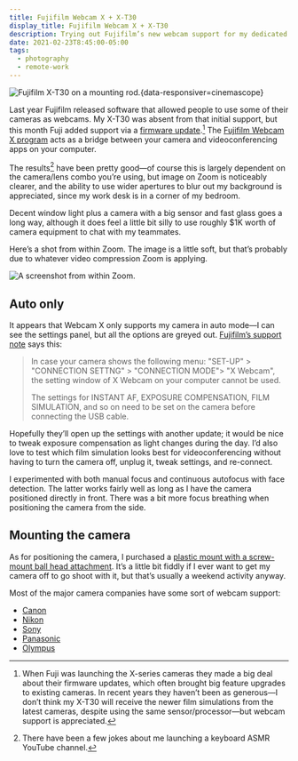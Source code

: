 ```yaml
---
title: Fujifilm Webcam X + X-T30
display_title: Fujifilm Webcam X + X-T30
description: Trying out Fujifilm’s new webcam support for my dedicated camera.
date: 2021-02-23T8:45:00-05:00
tags:
  - photography
  - remote-work
---
```


![Fujifilm X-T30 on a mounting rod.](xt30-webcam.jpg "New webcam setup."){data-responsiver=cinemascope}

Last year Fujifilm released software that allowed people to use some of their cameras as webcams. My X-T30 was absent from that initial support, but this month Fuji added support via a [firmware update](https://fujifilm-x.com/global/support/download/firmware/cameras/x-t30/).[^1] The [Fujifilm Webcam X program](https://fujifilm-x.com/global/support/download/software/x-webcam/) acts as a bridge between your camera and videoconferencing apps on your computer.

The results[^2] have been pretty good—of course this is largely dependent on the camera/lens combo you’re using, but image on Zoom is noticeably clearer, and the ability to use wider apertures to blur out my background is appreciated, since my work desk is in a corner of my bedroom. 

Decent window light plus a camera with a big sensor and fast glass goes a long way, although it does feel a little bit silly to use roughly $1K worth of camera equipment to chat with my teammates. 

Here’s a shot from within Zoom. The image is a little soft, but that’s probably due to whatever video compression Zoom is applying. 

![A screenshot from within Zoom.](xt30-webcam-zoom.jpg "Zoom face.")

## Auto only

It appears that Webcam X only supports my camera in auto mode—I can see the settings panel, but all the options are greyed out. [Fujifilm’s support note](https://fujifilm-x.com/global/support/compatibility/software/x-webcam) says this:

> In case your camera shows the following menu: "SET-UP" > "CONNECTION SETTNG" > "CONNECTION MODE"> "X Webcam", the setting window of X Webcam on your computer cannot be used.
> 
> The settings for INSTANT AF, EXPOSURE COMPENSATION, FILM SIMULATION, and so on need to be set on the camera before connecting the USB cable.
 
Hopefully they’ll open up the settings with another update; it would be nice to tweak exposure compensation as light changes during the day. I’d also love to test which film simulation looks best for videoconferencing without having to turn the camera off, unplug it, tweak settings, and re-connect.

I experimented with both manual focus and continuous autofocus with face detection. The latter works fairly well as long as I have the camera positioned directly in front. There was a bit more focus breathing when positioning the camera from the side.

## Mounting the camera

As for positioning the camera, I purchased a [plastic mount with a screw-mount ball head attachment](https://www.amazon.com/gp/product/B08JHS8YF5/ref=ppx_yo_dt_b_asin_title_o00_s00?ie=UTF8&psc=1). It’s a little bit fiddly if I ever want to get my camera off to go shoot with it, but that’s usually a weekend activity anyway.

Most of the major camera companies have some sort of webcam support:

* [Canon](https://www.usa.canon.com/internet/portal/us/home/support/self-help-center/eos-webcam-utility/)
* [Nikon](https://www.nikonusa.com/en/learn-and-explore/webcam-utility.page)
* [Sony](https://support.d-imaging.sony.co.jp/app/webcam/en/)
* [Panasonic](https://www.panasonic.com/global/consumer/lumix/lumix_webcam_software.html)
* [Olympus](https://learnandsupport.getolympus.com/olympus-om-d-webcam-beta)

[^1]: When Fuji was launching the X-series cameras they made a big deal about their firmware updates, which often brought big feature upgrades to existing cameras. In recent years they haven’t been as generous—I don’t think my X-T30 will receive the newer film simulations from the latest cameras, despite using the same sensor/processor—but webcam support is appreciated.

[^2]: There have been a few jokes about me launching a keyboard ASMR YouTube channel.